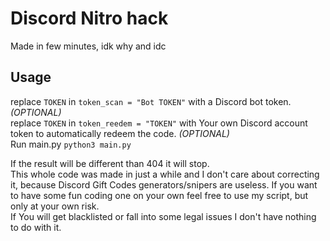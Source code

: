 # Discord Nitro hack
Made in few minutes, idk why and idc

## Usage
replace `TOKEN` in `token_scan = "Bot TOKEN"` with a Discord bot token. *(OPTIONAL)* <br>
replace `TOKEN` in `token_reedem = "TOKEN"` with Your own Discord account token to automatically redeem the code. *(OPTIONAL)* <br>
Run main.py `python3 main.py`

If the result will be different than 404 it will stop. <br>
This whole code was made in just a while and I don't care about correcting it, because Discord Gift Codes generators/snipers are useless. If you want to have some fun coding one on your own feel free to use my script, but only at your own risk. <br> 
If You will get blacklisted or fall into some legal issues I don't have nothing to do with it. 
